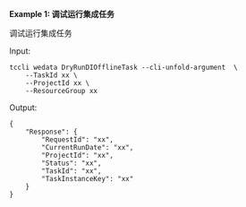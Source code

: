 **Example 1: 调试运行集成任务**

调试运行集成任务

Input: 

```
tccli wedata DryRunDIOfflineTask --cli-unfold-argument  \
    --TaskId xx \
    --ProjectId xx \
    --ResourceGroup xx
```

Output: 
```
{
    "Response": {
        "RequestId": "xx",
        "CurrentRunDate": "xx",
        "ProjectId": "xx",
        "Status": "xx",
        "TaskId": "xx",
        "TaskInstanceKey": "xx"
    }
}
```

